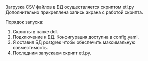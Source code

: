 Загрузка CSV файлов в БД осуществляется скриптом etl.py
Дополнительно прикреплена запись экрана с работой скрипта.

Порядок запуска:
1. Скрипты в папке ddl.
2. Подключение к БД. Конфигурация доступна в config.yaml.
3. Я оставил БД postgres чтобы обеспечить максимальную совместимость.
4. Последним запускаем скрипт etl.py.
